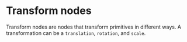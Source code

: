 # Transform nodes


Transform nodes are nodes that transform primitives in different ways. A transformation can be a `translation`, `rotation`, and `scale`.

